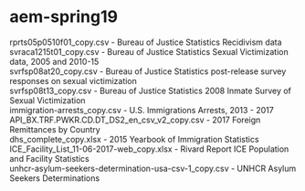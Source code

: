 # aem-spring19

rprts05p0510f01_copy.csv - Bureau of Justice Statistics Recidivism data  
svraca1215t01_copy.csv - Bureau of Justice Statistics Sexual Victimization data, 2005 and 2010-15  
svrfsp08at20_copy.csv - Bureau of Justice Statistics post-release survey responses on sexual victimization  
svrfsp08t13_copy.csv - Bureau of Justice Statistics 2008 Inmate Survey of Sexual Victimization  
immigration-arrests_copy.csv - U.S. Immigrations Arrests, 2013 - 2017  
API_BX.TRF.PWKR.CD.DT_DS2_en_csv_v2_copy.csv - 2017 Foreign Remittances by Country  
dhs_complete_copy.xlsx - 2015 Yearbook of Immigration Statistics  
ICE_Facility_List_11-06-2017-web_copy.xlsx - Rivard Report ICE Population and Facility Statistics  
unhcr-asylum-seekers-determination-usa-csv-1_copy.csv - UNHCR Asylum Seekers Determinations  
